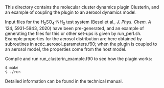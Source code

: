 This directory contains the molecular cluster dynamics plugin ClusterIn, and an example of coupling the plugin to an aerosol dynamics model.

Input files for the H<sub>2</sub>SO<sub>4</sub>-NH<sub>3</sub> test system (Besel et al., *J. Phys. Chem. A* 124, 5931–5943, 2020) have been pre-generated, and an example of generating the files for this or other set-ups is given by run_perl.sh.
Example properties for the aerosol distribution are here obtained by subroutines in acdc_aerosol_parameters.f90; when the plugin is coupled to an aerosol model, the properties come from the host model.

Compile and run run_clusterin_example.f90 to see how the plugin works:
```console
$ make
$ ./run
```

Detailed information can be found in the technical manual.

